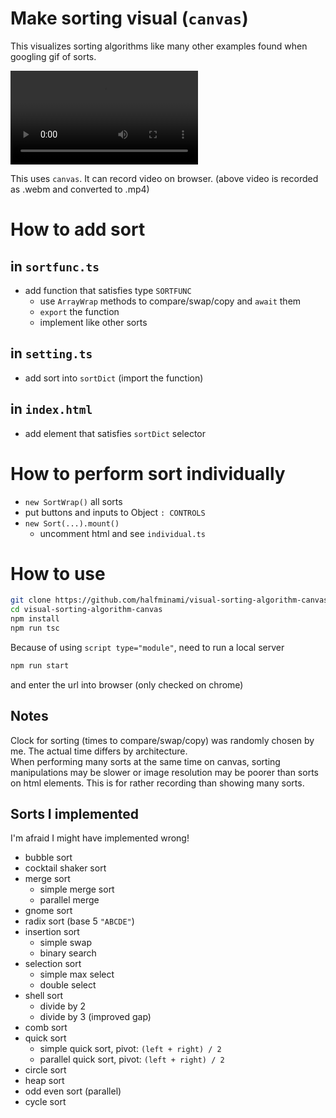 # Make sorting visual (`canvas`)
This visualizes sorting algorithms like many other examples found when googling gif of sorts.   

<video controls src="https://user-images.githubusercontent.com/129936969/235823235-7d33c786-33cd-4658-a2ce-390d93fe2b7f.mp4">sorting video</video>

This uses `canvas`. It can record video on browser. (above video is recorded as .webm and converted to .mp4)

# How to add sort
## in `sortfunc.ts`
- add function that satisfies type `SORTFUNC`
    - use `ArrayWrap` methods to compare/swap/copy and `await` them
    - `export` the function
    - implement like other sorts
## in `setting.ts`
- add sort into `sortDict` (import the function)
## in `index.html`
- add element that satisfies `sortDict` selector

# How to perform sort individually
- `new SortWrap()` all sorts
- put buttons and inputs to Object `: CONTROLS`
- `new Sort(...).mount()`
    - uncomment html and see `individual.ts`

# How to use
```bash
git clone https://github.com/halfminami/visual-sorting-algorithm-canvas.git
cd visual-sorting-algorithm-canvas
npm install
npm run tsc
```
Because of using `script type="module"`, need to run a local server
```bash
npm run start
```
and enter the url into browser (only checked on chrome)

## Notes
Clock for sorting (times to compare/swap/copy) was randomly chosen by me. The actual time differs by architecture.  
When performing many sorts at the same time on canvas, sorting manipulations may be slower or image resolution may be poorer than sorts on html elements. This is for rather recording than showing many sorts.

## Sorts I implemented
I'm afraid I might have implemented wrong!
- bubble sort
- cocktail shaker sort
- merge sort
    - simple merge sort
    - parallel merge
- gnome sort
- radix sort (base 5 `"ABCDE"`)
- insertion sort
    - simple swap
    - binary search
- selection sort
    - simple max select
    - double select
- shell sort
    - divide by 2
    - divide by 3 (improved gap)
- comb sort
- quick sort
    - simple quick sort, pivot: `(left + right) / 2`
    - parallel quick sort, pivot: `(left + right) / 2`
- circle sort
- heap sort
- odd even sort (parallel)
- cycle sort
